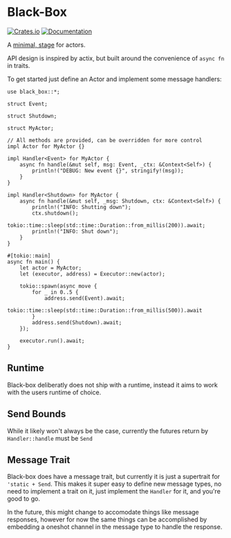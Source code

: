 # Black-Box

[![Crates.io](https://img.shields.io/crates/v/black-box.svg)](https://crates.io/crates/black-box)
[![Documentation](https://docs.rs/black-box/badge.svg)](https://docs.rs/black-box/)

A [minimal, stage](https://en.wikipedia.org/wiki/Black_box_theater) for actors.

API design is inspired by actix, but built around the convenience of `async fn`
in traits.

To get started just define an Actor and implement some message handlers:

```rust, ignore
use black_box::*;

struct Event;

struct Shutdown;

struct MyActor;

// All methods are provided, can be overridden for more control
impl Actor for MyActor {}

impl Handler<Event> for MyActor {
    async fn handle(&mut self, msg: Event, _ctx: &Context<Self>) {
        println!("DEBUG: New event {}", stringify!(msg));
    }
}

impl Handler<Shutdown> for MyActor {
    async fn handle(&mut self, _msg: Shutdown, ctx: &Context<Self>) {
        println!("INFO: Shutting down");
        ctx.shutdown();
        tokio::time::sleep(std::time::Duration::from_millis(200)).await;
        println!("INFO: Shut down");
    }
}

#[tokio::main]
async fn main() {
    let actor = MyActor;
    let (executor, address) = Executor::new(actor);

    tokio::spawn(async move {
        for _ in 0..5 {
            address.send(Event).await;
            tokio::time::sleep(std::time::Duration::from_millis(500)).await
        }
        address.send(Shutdown).await;
    });

    executor.run().await;
}
```

## Runtime

Black-box deliberatly does not ship with a runtime, instead it aims to work with
the users runtime of choice.

## Send Bounds

While it likely won't always be the case, currently the futures return by 
`Handler::handle` must be `Send`

## Message Trait

Black-box does have a message trait, but currently it is just a supertrait for 
`'static + Send`. This makes it super easy to define new message types, no need
to implement a trait on it, just implement the `Handler` for it, and you're good
to go.

In the future, this might change to accomodate things like message responses, 
however for now the same things can be accomplished by embedding a oneshot
channel in the message type to handle the response.
